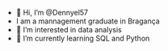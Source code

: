 - 👋 Hi, I’m @Dennyel57
- I am a mannagement graduate in Bragança
- 👀 I’m interested in data analysis
- 🌱 I’m currently learning SQL and Python

<!---
Dennyel57/Dennyel57 is a ✨ special ✨ repository because its `README.md` (this file) appears on your GitHub profile.
You can click the Preview link to take a look at your changes.
--->
